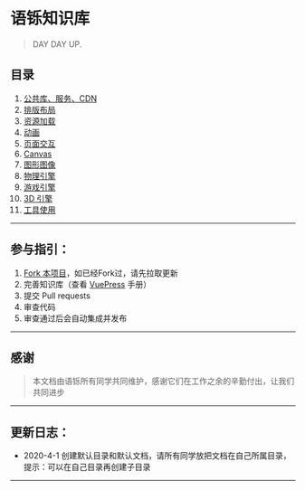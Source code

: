 # 语铄知识库

> DAY DAY UP.


## 目录
1. [公共库、服务、CDN](/common/)
2. [排版布局](/view/)
3. [资源加载](/resources/)
4. [动画](/animation/)
5. [页面交互](/page-control/)
6. [Canvas](/canvas/)
7. [图形图像](/image/)
8. [物理引擎](/physics-engine/)
9. [游戏引擎](/game-engine/)
10. [3D 引擎](/3d-engine/)
11. [工具使用](/tool/)

---

## 参与指引：
1. [Fork 本项目](https://github.com/liuyami/ys-wiki)，如已经Fork过，请先拉取更新
2. 完善知识库（查看 [VuePress](https://www.vuepress.cn/) 手册）
3. 提交 Pull requests
4. 审查代码
5. 审查通过后会自动集成并发布

---

## 感谢
> 本文档由语铄所有同学共同维护，感谢它们在工作之余的辛勤付出，让我们共同进步

---

## 更新日志：
- 2020-4-1 创建默认目录和默认文档，请所有同学放把文档在自己所属目录，提示：可以在自己目录再创建子目录

---
